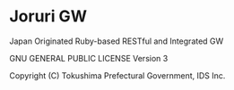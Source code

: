 Joruri GW
==========

Japan Originated Ruby-based RESTful and Integrated GW

GNU GENERAL PUBLIC LICENSE Version 3

Copyright (C) Tokushima Prefectural Government, IDS Inc.
